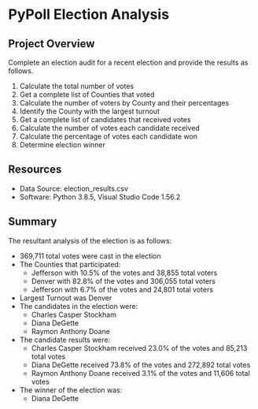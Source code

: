 
# PyPoll Election Analysis

## Project Overview
Complete an election audit for a recent election and provide the results as follows.

1. Calculate the total number of votes
2. Get a complete list of Counties that voted
3. Calculate the number of voters by County and their percentages
4. Identify the County with the largest turnout
5. Get a complete list of candidates that received votes
6. Calculate the number of votes each candidate received
7. Calculate the percentage of votes each candidate won
8. Determine election winner

## Resources
- Data Source: election_results.csv
- Software: Python 3.8.5, Visual Studio Code 1.56.2

## Summary
The resultant analysis of the election is as follows:
- 369,711 total votes were cast in the election
- The Counties that participated:
  - Jefferson with 10.5% of the votes and 38,855 total voters
  - Denver with 82.8% of the votes and 306,055 total voters
  - Jefferson with 6.7% of the votes and 24,801 total voters
- Largest Turnout was Denver
- The candidates in the election were:
  - Charles Casper Stockham
  - Diana DeGette
  - Raymon Anthony Doane
- The candidate results were:
  - Charles Casper Stockham received 23.0% of the votes and 85,213 total votes
  - Diana DeGette received 73.8% of the votes and 272,892 total votes
  - Raymon Anthony Doane received 3.1% of the votes and 11,606 total votes
- The winner of the election was:
  - Diana DeGette
